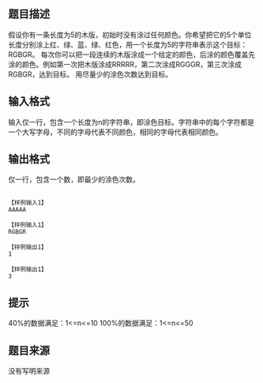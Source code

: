 


## 题目描述
假设你有一条长度为5的木版，初始时没有涂过任何颜色。你希望把它的5个单位长度分别涂上红、绿、蓝、绿、红色，用一个长度为5的字符串表示这个目标：RGBGR。
每次你可以把一段连续的木版涂成一个给定的颜色，后涂的颜色覆盖先涂的颜色。例如第一次把木版涂成RRRRR，第二次涂成RGGGR，第三次涂成RGBGR，达到目标。
用尽量少的涂色次数达到目标。
## 输入格式
输入仅一行，包含一个长度为n的字符串，即涂色目标。字符串中的每个字符都是一个大写字母，不同的字母代表不同颜色，相同的字母代表相同颜色。
## 输出格式
仅一行，包含一个数，即最少的涂色次数。

```input1

```
```output1
【样例输入1】
AAAAA

【样例输入1】
RGBGR

【样例输出1】
1

【样例输出1】
3
```

## 提示
40%的数据满足：1<=n<=10
100%的数据满足：1<=n<=50
## 题目来源
没有写明来源


